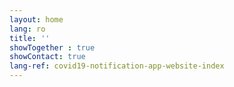 ```yaml
---
layout: home
lang: ro
title: ''
showTogether : true
showContact: true
lang-ref: covid19-notification-app-website-index
---
```

